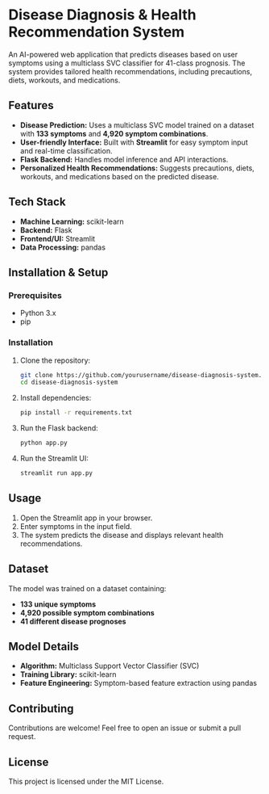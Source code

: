 # Disease Diagnosis & Health Recommendation System

An AI-powered web application that predicts diseases based on user symptoms using a multiclass SVC classifier for 41-class prognosis. The system provides tailored health recommendations, including precautions, diets, workouts, and medications.

## Features
- **Disease Prediction:** Uses a multiclass SVC model trained on a dataset with **133 symptoms** and **4,920 symptom combinations**.
- **User-friendly Interface:** Built with **Streamlit** for easy symptom input and real-time classification.
- **Flask Backend:** Handles model inference and API interactions.
- **Personalized Health Recommendations:** Suggests precautions, diets, workouts, and medications based on the predicted disease.

## Tech Stack
- **Machine Learning:** scikit-learn
- **Backend:** Flask
- **Frontend/UI:** Streamlit
- **Data Processing:** pandas

## Installation & Setup

### Prerequisites
- Python 3.x
- pip

### Installation
1. Clone the repository:
   ```sh
   git clone https://github.com/yourusername/disease-diagnosis-system.git
   cd disease-diagnosis-system
   ```
2. Install dependencies:
   ```sh
   pip install -r requirements.txt
   ```
3. Run the Flask backend:
   ```sh
   python app.py
   ```
4. Run the Streamlit UI:
   ```sh
   streamlit run app.py
   ```

## Usage
1. Open the Streamlit app in your browser.
2. Enter symptoms in the input field.
3. The system predicts the disease and displays relevant health recommendations.

## Dataset
The model was trained on a dataset containing:
- **133 unique symptoms**
- **4,920 possible symptom combinations**
- **41 different disease prognoses**

## Model Details
- **Algorithm:** Multiclass Support Vector Classifier (SVC)
- **Training Library:** scikit-learn
- **Feature Engineering:** Symptom-based feature extraction using pandas

## Contributing
Contributions are welcome! Feel free to open an issue or submit a pull request.

## License
This project is licensed under the MIT License.
